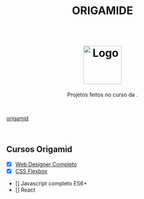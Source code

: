 <h1 align="center">ORIGAMIDE</h1>
<br/>
<h1 align="center"><img width=100 src="https://avatars.githubusercontent.com/u/1330847?v=4" alt="Logo"></h1>

<p align="center">Projetos feitos no curso da .</p>

<br/>

[origamid](https://www.origamid.com/cursos/)

<br/>

## Cursos Origamid

- [x] [Web Designer Completo](https://github.com/jefte199/Bikcraft)
- [x] [CSS Flexbox](https://github.com/jefte199/origamid/tree/main/CSS_flexbox/projeto)
- []  Javascript completo ES6+
- []  React